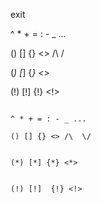 
exit


^ * + = : - _ ...

() [] {} <> /\  \/   


(*) 
[*]
 {*}
 <*> 

(!) 
[!]
 {!}
 <!> 


```

^ * + = : - _ ...

() [] {} <> /\  \/   


(*) [*] {*} <*> 


(!) [!]  {!} <!> 

```



